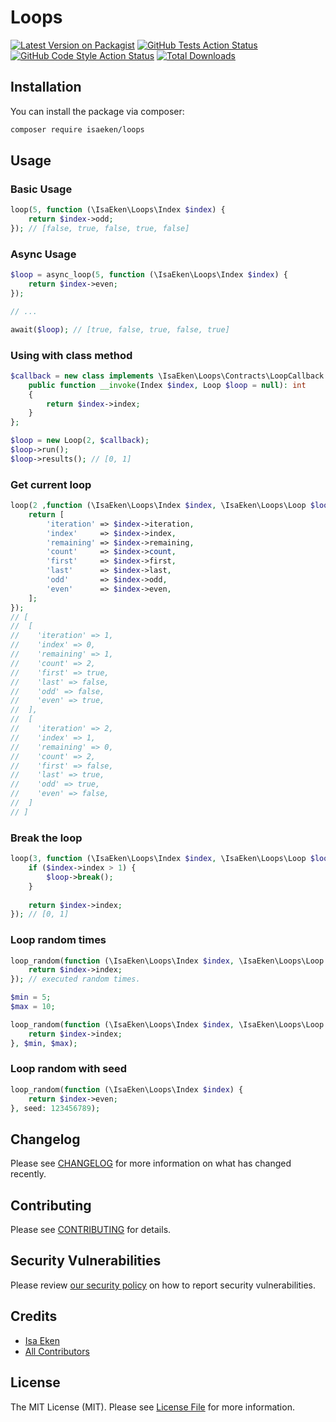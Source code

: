 # Loops

[![Latest Version on Packagist](https://img.shields.io/packagist/v/isaeken/loops.svg?style=flat-square)](https://packagist.org/packages/isaeken/loops)
[![GitHub Tests Action Status](https://img.shields.io/github/workflow/status/isaeken/loops/run-tests?label=tests)](https://github.com/isaeken/loops/actions?query=workflow%3Arun-tests+branch%3Amain)
[![GitHub Code Style Action Status](https://img.shields.io/github/workflow/status/isaeken/loops/Check%20&%20fix%20styling?label=code%20style)](https://github.com/isaeken/loops/actions?query=workflow%3A"Check+%26+fix+styling"+branch%3Amain)
[![Total Downloads](https://img.shields.io/packagist/dt/isaeken/loops.svg?style=flat-square)](https://packagist.org/packages/isaeken/loops)

## Installation

You can install the package via composer:

```bash
composer require isaeken/loops
```

## Usage

### Basic Usage

````php
loop(5, function (\IsaEken\Loops\Index $index) {
    return $index->odd;
}); // [false, true, false, true, false]
````

### Async Usage

````php
$loop = async_loop(5, function (\IsaEken\Loops\Index $index) {
    return $index->even;
});

// ...

await($loop); // [true, false, true, false, true]
````

### Using with class method

```php
$callback = new class implements \IsaEken\Loops\Contracts\LoopCallback {
    public function __invoke(Index $index, Loop $loop = null): int
    {
        return $index->index;
    }
};

$loop = new Loop(2, $callback);
$loop->run();
$loop->results(); // [0, 1]
```

### Get current loop

````php
loop(2 ,function (\IsaEken\Loops\Index $index, \IsaEken\Loops\Loop $loop) {
    return [
        'iteration' => $index->iteration,
        'index'     => $index->index,
        'remaining' => $index->remaining,
        'count'     => $index->count,
        'first'     => $index->first,
        'last'      => $index->last,
        'odd'       => $index->odd,
        'even'      => $index->even,
    ];
});
// [
//  [
//    'iteration' => 1,
//    'index' => 0,
//    'remaining' => 1,
//    'count' => 2,
//    'first' => true,
//    'last' => false,
//    'odd' => false,
//    'even' => true,
//  ],
//  [
//    'iteration' => 2,
//    'index' => 1,
//    'remaining' => 0,
//    'count' => 2,
//    'first' => false,
//    'last' => true,
//    'odd' => true,
//    'even' => false,
//  ]
// ]
````

### Break the loop

````php
loop(3, function (\IsaEken\Loops\Index $index, \IsaEken\Loops\Loop $loop) {
    if ($index->index > 1) {
        $loop->break();
    }
    
    return $index->index;
}); // [0, 1]
````

### Loop random times

````php
loop_random(function (\IsaEken\Loops\Index $index, \IsaEken\Loops\Loop $loop) {
    return $index->index;
}); // executed random times.

$min = 5;
$max = 10;

loop_random(function (\IsaEken\Loops\Index $index, \IsaEken\Loops\Loop $loop) {
    return $index->index;
}, $min, $max);
````

### Loop random with seed

```php
loop_random(function (\IsaEken\Loops\Index $index) {
    return $index->even;
}, seed: 123456789);
```

## Changelog

Please see [CHANGELOG](CHANGELOG.md) for more information on what has changed recently.

## Contributing

Please see [CONTRIBUTING](.github/CONTRIBUTING.md) for details.

## Security Vulnerabilities

Please review [our security policy](../../security/policy) on how to report security vulnerabilities.

## Credits

- [Isa Eken](https://github.com/isaeken)
- [All Contributors](../../contributors)

## License

The MIT License (MIT). Please see [License File](LICENSE.md) for more information.
